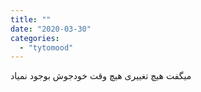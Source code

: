 ```yaml
---
title: ""
date: "2020-03-30"
categories: 
  - "tytomood"
---
```


میگفت هیچ تغییری هیچ وقت خودجوش بوجود نمیاد
